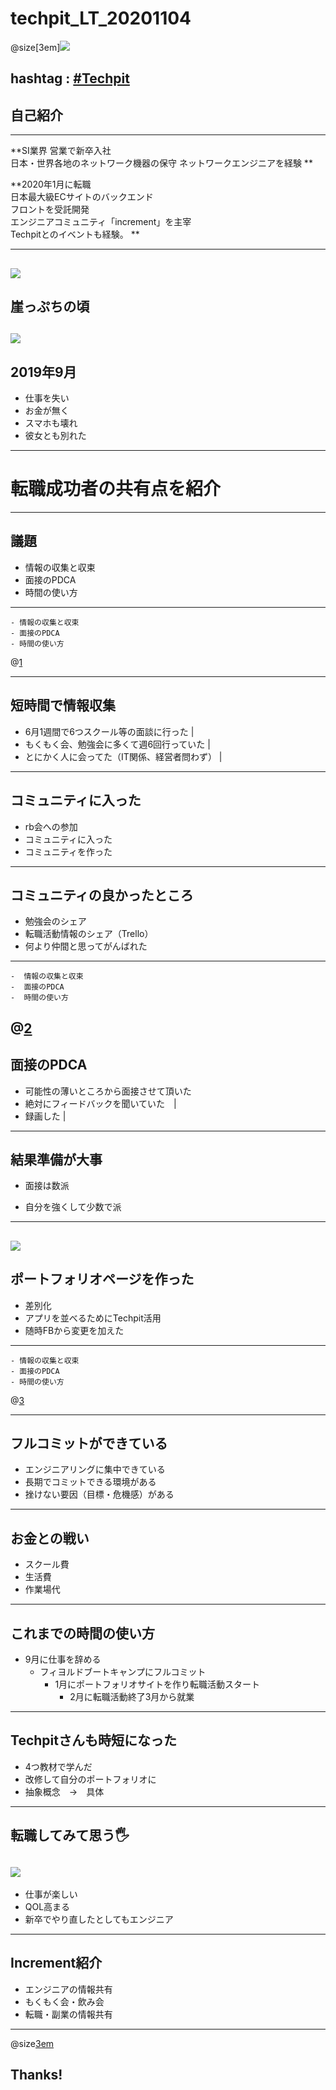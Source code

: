 #  techpit_LT_20201104

@size[3em]![](https://avatars1.githubusercontent.com/u/45118406?s=100&u=7a8a177afc05cd1abd42bbe0b4bc53fdf4d56afa&v=4)

hashtag : [#Techpit](https://twitter.com/intent/tweet?text=&hashtags=Techpit)
---
## 自己紹介
---
**SI業界 営業で新卒入社  
日本・世界各地のネットワーク機器の保守
ネットワークエンジニアを経験  **
  
**2020年1月に転職  
日本最大級ECサイトのバックエンド  
フロントを受託開発  
エンジニアコミュニティ「increment」を主宰  
Techpitとのイベントも経験。  **

---
![](https://cdn.clipkit.co/tenants/591/item_images/images/000/015/585/large/ccee50af-a225-4827-a493-926f9a2f6326.png?1603420305)
---
## 崖っぷちの頃
![](assets/img/ponyo005.jpg)
---
## 2019年9月
- 仕事を失い
- お金が無く
- スマホも壊れ
- 彼女とも別れた
---
# 転職成功者の共有点を紹介

---
## 議題

- 情報の収集と収束
- 面接のPDCA
- 時間の使い方

---
```
- 情報の収集と収束
- 面接のPDCA
- 時間の使い方
```
@[1]()

---
## 短時間で情報収集
- 6月1週間で6つスクール等の面談に行った |
- もくもく会、勉強会に多くて週6回行っていた |
- とにかく人に会ってた（IT関係、経営者問わず） |
---
## コミュニティに入った
- rb会への参加
- コミュニティに入った
- コミュニティを作った  
---
## コミュニティの良かったところ
- 勉強会のシェア
- 転職活動情報のシェア（Trello）
- 何より仲間と思ってがんばれた
---
```
-  情報の収集と収束
-  面接のPDCA
-  時間の使い方
```
@[2]()
---
## 面接のPDCA
- 可能性の薄いところから面接させて頂いた
- 絶対にフィードバックを聞いていた　|
- 録画した |
---
## 結果準備が大事
- 面接は数派

- 自分を強くして少数で派
---
![](https://i.gyazo.com/da369ef9d418d939bcdab7a6cbd0fdae.png)
---

## ポートフォリオページを作った
- 差別化
- アプリを並べるためにTechpit活用
- 随時FBから変更を加えた

---

```
- 情報の収集と収束
- 面接のPDCA
- 時間の使い方
```
@[3]()

---
## フルコミットができている
- エンジニアリングに集中できている
- 長期でコミットできる環境がある
- 挫けない要因（目標・危機感）がある
---
## お金との戦い
- スクール費
- 生活費
- 作業場代
---
## これまでの時間の使い方
- 9月に仕事を辞める
  - フィヨルドブートキャンプにフルコミット
    - 1月にポートフォリオサイトを作り転職活動スタート
      - 2月に転職活動終了3月から就業
---
## Techpitさんも時短になった
- 4つ教材で学んだ
- 改修して自分のポートフォリオに
- 抽象概念　→　具体
---
## 転職してみて思う🖐

![](assets/img/ponyo024.jpg)
---
- 仕事が楽しい
- QOL高まる
- 新卒でやり直したとしてもエンジニア
---
## Increment紹介
- エンジニアの情報共有
- もくもく会・飲み会
- 転職・副業の情報共有

---

@size[3em](🍷)

## Thanks!



